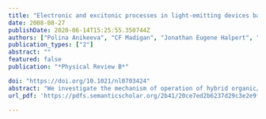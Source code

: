 ```yaml
---
title: "Electronic and excitonic processes in light-emitting devices based on organic materials and colloidal quantum dots"
date: 2008-08-27
publishDate: 2020-06-14T15:25:55.350744Z
authors: ["Polina Anikeeva", "CF Madigan", "Jonathan Eugene Halpert", "MG Bawendi", "V Bulović"]
publication_types: ["2"]
abstract: ""
featured: false
publication: "*Physical Review B*"

doi: "https://doi.org/10.1021/nl0703424"
abstract: "We investigate the mechanism of operation of hybrid organic/colloidal quantum dot light emitting devices (QD-LEDs). Novel quantum dot (QD) deposition methods allow us to change the location of an emissive QD monolayer within a QD-LED multilayer structure. We find that the quantum efficiency of devices improves by >50%  upon imbedding QD monolayers into the hole transporting layer <10nm away from the interface between hole and electron transporting layers. We consider two possible mechanisms responsible for this improvement: one based on a charge injection model of the device operation and the other based on an exciton energy-transfer model. In order to differentiate between the two suggested mechanisms, we fabricate a set of structures that enable control over charge injection into colloidal QDs. We find that the dominant process limiting QD-LED efficiency is charging of the QDs by trapped electrons. We demonstrate that with the set of organic materials implemented in this study, device efficiency is increased by maximizing energy transfer from organics to QDs and by limiting direct charge injection that contributes to QD charging."
url_pdf: 'https://pdfs.semanticscholar.org/2b41/20ce7ed2b6237d29c3e2e9f441efb272e50b.pdf'

---
```


